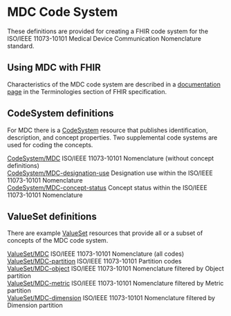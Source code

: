 # MDC Code System

These definitions are provided for creating a FHIR code system for the ISO/IEEE 11073-10101 Medical Device Communication Nomenclature standard.

## Using MDC with FHIR
Characteristics of the MDC code system are described in a [documentation page](http://hl7.org/fhir/mdc.html) in the Terminologies section of FHIR specification.

## CodeSystem definitions
For MDC there is a [CodeSystem](http://hl7.org/fhir/codesystem.html) resource that publishes identification, description, and concept properties. Two supplemental code systems are used for coding the concepts.

[CodeSystem/MDC](CodeSystem/CodeSystem-MDC.xml) ISO/IEEE 11073-10101 Nomenclature (without concept definitions)  
[CodeSystem/MDC-designation-use](CodeSystem/CodeSystem-MDC-designation-use.xml) Designation use within the ISO/IEEE 11073-10101 Nomenclature  
[CodeSystem/MDC-concept-status](CodeSystem/CodeSystem-MDC-concept-status.xml) Concept status within the ISO/IEEE 11073-10101 Nomenclature  

## ValueSet definitions
There are example [ValueSet](http://hl7.org/fhir/valueset.html) resources that provide all or a subset of concepts of the MDC code system.

[ValueSet/MDC](ValueSet/ValueSet-MDC.xml) ISO/IEEE 11073-10101 Nomenclature (all codes)  
[ValueSet/MDC-partition](ValueSet/ValueSet-MDC-partition.xml) ISO/IEEE 11073-10101 Partition codes  
[ValueSet/MDC-object](ValueSet/ValueSet-MDC-object.xml) ISO/IEEE 11073-10101 Nomenclature filtered by Object partition  
[ValueSet/MDC-metric](ValueSet/ValueSet-MDC-metric.xml) ISO/IEEE 11073-10101 Nomenclature filtered by Metric partition  
[ValueSet/MDC-dimension](ValueSet/ValueSet-MDC-dimension.xml) ISO/IEEE 11073-10101 Nomenclature filtered by Dimension partition  
